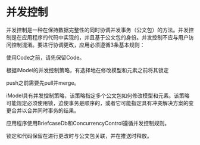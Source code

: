 # 并发控制

并发控制是一种在保持数据完整性的同时协调并发事务（公文包）的方法。并发控制是在应用程序的代码中实现的，并且基于公文包的身份。并发控制不应与用户访问控制混淆。要进行协调更改，应用必须遵循3条基本规则：

 使用Code之前，请先保留Code。

根据iModel的并发控制策略，有选择地在修改模型和元素之前将其锁定

push之前需要先pull并merge。

iModel具有并发控制策略，该策略指定多个公文包如何修改模型和元素。该策略可能规定必须使用锁，迫使事务是顺序的，或者它可能指定具有冲突解决方案的变更合并以合并同时事务的结果。

应用程序使用BriefcaseDb和ConcurrencyControl遵循并发控制规则。

锁定和代码保留在进行更改时与公文包关联，并在推送时释放。

